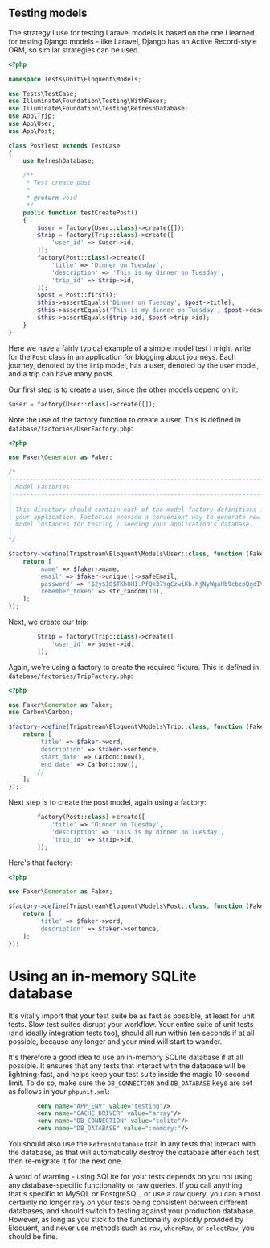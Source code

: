 ## Testing models

The strategy I use for testing Laravel models is based on the one I learned for testing Django models - like Laravel, Django has an Active Record-style ORM, so similar strategies can be used.

```php
<?php

namespace Tests\Unit\Eloquent\Models;

use Tests\TestCase;
use Illuminate\Foundation\Testing\WithFaker;
use Illuminate\Foundation\Testing\RefreshDatabase;
use App\Trip;
use App\User;
use App\Post;

class PostTest extends TestCase
{
    use RefreshDatabase;

    /**
     * Test create post
     *
     * @return void
     */
    public function testCreatePost()
    {
        $user = factory(User::class)->create([]);
        $trip = factory(Trip::class)->create([
            'user_id' => $user->id,
        ]);
        factory(Post::class)->create([
            'title' => 'Dinner on Tuesday',
            'description' => 'This is my dinner on Tuesday',
            'trip_id' => $trip->id,
        ]);
        $post = Post::first();
        $this->assertEquals('Dinner on Tuesday', $post->title);
        $this->assertEquals('This is my dinner on Tuesday', $post->description);
        $this->assertEquals($trip->id, $post->trip->id);
    }
}
```

Here we have a fairly typical example of a simple model test I might write for the `Post` class in an application for blogging about journeys. Each journey, denoted by the `Trip` model, has a user, denoted by the `User` model, and a trip can have many posts.

Our first step is to create a user, since the other models depend on it:

```php
$user = factory(User::class)->create([]);
```

Note the use of the factory function to create a user. This is defined in `database/factories/UserFactory.php`:

```php
<?php

use Faker\Generator as Faker;

/*
|--------------------------------------------------------------------------
| Model Factories
|--------------------------------------------------------------------------
|
| This directory should contain each of the model factory definitions for
| your application. Factories provide a convenient way to generate new
| model instances for testing / seeding your application's database.
|
*/

$factory->define(Tripstream\Eloquent\Models\User::class, function (Faker $faker) {
    return [
        'name' => $faker->name,
        'email' => $faker->unique()->safeEmail,
        'password' => '$2y$10$TKh8H1.PfQx37YgCzwiKb.KjNyWgaHb9cbcoQgdIVFlYg7B77UdFm', // secret
        'remember_token' => str_random(10),
    ];
});
```

Next, we create our trip:

```php
        $trip = factory(Trip::class)->create([
            'user_id' => $user->id,
        ]);
```

Again, we're using a factory to create the required fixture. This is defined in `database/factories/TripFactory.php`:

```php
<?php

use Faker\Generator as Faker;
use Carbon\Carbon;

$factory->define(Tripstream\Eloquent\Models\Trip::class, function (Faker $faker) {
    return [
        'title' => $faker->word,
        'description' => $faker->sentence,
        'start_date' => Carbon::now(),
        'end_date' => Carbon::now(),
        //
    ];
});
```

Next step is to create the post model, again using a factory:

```php
        factory(Post::class)->create([
            'title' => 'Dinner on Tuesday',
            'description' => 'This is my dinner on Tuesday',
            'trip_id' => $trip->id,
        ]);
```

Here's that factory:

```php
<?php

use Faker\Generator as Faker;

$factory->define(Tripstream\Eloquent\Models\Post::class, function (Faker $faker) {
    return [
        'title' => $faker->word,
        'description' => $faker->sentence,
    ];
});
```

Using an in-memory SQLite database
==================================

It's vitally import that your test suite be as fast as possible, at least for unit tests. Slow test suites disrupt your workflow. Your entire suite of unit tests (and ideally integration tests too), should all run within ten seconds if at all possible, because any longer and your mind will start to wander.

It's therefore a good idea to use an in-memory SQLite database if at all possible. It ensures that any tests that interact with the database will be lightning-fast, and helps keep your test suite inside the magic 10-second limit. To do so, make sure the `DB_CONNECTION` and `DB_DATABASE` keys are set as follows in your `phpunit.xml`:

```xml
        <env name="APP_ENV" value="testing"/>
        <env name="CACHE_DRIVER" value="array"/>
        <env name="DB_CONNECTION" value="sqlite"/>
        <env name="DB_DATABASE" value=":memory:"/>
```

You should also use the `RefreshDatabase` trait in any tests that interact with the database, as that will automatically destroy the database after each test, then re-migrate it for the next one.

A word of warning - using SQLite for your tests depends on you not using any database-specific functionality or raw queries. If you call anything that's specific to MySQL or PostgreSQL, or use a raw query, you can almost certainly no longer rely on your tests being consistent between different databases, and should switch to testing against your production database. However, as long as you stick to the functionality explicitly provided by Eloquent, and never use methods such as `raw`, `whereRaw`, or `selectRaw`, you should be fine.
